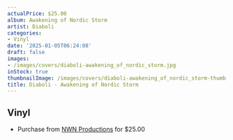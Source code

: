 ```yaml
---
actualPrice: $25.00
album: Awakening of Nordic Storm
artist: Diaboli
categories:
- Vinyl
date: '2025-01-05T06:24:08'
draft: false
images:
- /images/covers/diaboli-awakening_of_nordic_storm.jpg
inStock: true
thumbnailImage: /images/covers/diaboli-awakening_of_nordic_storm-thumb.jpg
title: Diaboli - Awakening of Nordic Storm
---
```


## Vinyl
* Purchase from [NWN Productions](http://shop.nwnprod.com/index.php?route=product/product&path=75&product_id=59145&sort=pd.name&order=ASC) for $25.00
